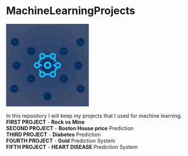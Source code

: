 # MachineLearningProjects
![MachineLearningProjects](download.jfif)


In this repository I will keep my projects that I used for machine learning.<br/>
**FIRST PROJECT** - **Rock vs Mine** <br/>
**SECOND PROJECT** - **Boston House price** Prediction  <br/>
**THIRD PROJECT** - **Diabetes** Prediction <br/>
**FOURTH PROJECT** - **Gold** Prediction System <br/>
**FIFTH PROJECT** - **HEART DISEASE** Prediction System <br/>
